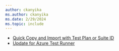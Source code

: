 ```yaml
---
author: ckanyika
ms.author: ckanyika
ms.date: 2/29/2024
ms.topic: include
---
```

    
- [Quick Copy and Import with Test Plan or Suite ID](#quick-copy-and-import-with-test-plan-or-suite-id)
- [Update for Azure Test Runner](#update-for-azure-test-runner)